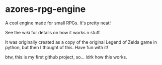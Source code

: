 # azores-rpg-engine
A cool engine made for small RPGs. It's pretty neat!

See the wiki for details on how it works n stuff

It was originally created as a copy of the original Legend of Zelda game in python, but then I thought of this.
Have fun with it!

btw, this is my first github project, so... Idrk how this works.
